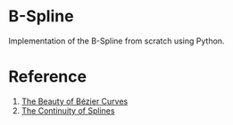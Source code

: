 # B-Spline
Implementation of the B-Spline from scratch using Python.

# Reference
1. [The Beauty of Bézier Curves](https://youtu.be/aVwxzDHniEw)
2. [The Continuity of Splines](https://youtu.be/jvPPXbo87ds)
